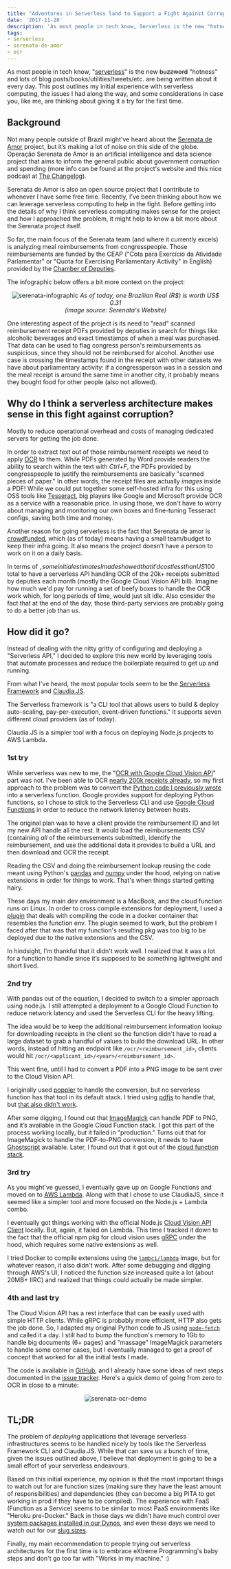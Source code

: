 ```yaml
---
title: "Adventures in Serverless land to Support a Fight Against Corruption"
date: '2017-11-28'
description: 'As most people in tech know, Serverless is the new "hotness". This post outlines my initial experience with it, the issues I had along the way and some considerations in case you, like me, are thinking about giving it a try for the first time'
tags:
- serverless
- serenata-de-amor
- ocr
---
```


As most people in tech know,
"[serverless](https://www.martinfowler.com/articles/serverless.html)" is the new
~~buzzword~~ "hotness" and lots of blog posts/books/utilities/tweets/etc. are
being written about it every day. This post outlines my initial experience with
serverless computing, the issues I had along the way, and some considerations in
case you, like me, are thinking about giving it a try for the first time.

## Background

Not many people outside of Brazil might've heard about the [Serenata de
Amor](https://serenatadeamor.org/en/) project, but it’s making a lot of noise on
this side of the globe. Operação Serenata de Amor is an artificial intelligence
and data science project that aims to inform the general public about government
corruption and spending (more info can be found at the project's website and
this nice podcast at [The Changelog](https://changelog.com/podcast/268)).

Serenata de Amor is also an open source project that I contribute to whenever I
have some free time. Recently, I've been thinking about how we can leverage
serverless computing to help in the fight. Before getting into the details of
why I think serverless computing makes sense for the project and how I
approached the problem, it might help to know a bit more about the Serenata
project itself.

So far, the main focus of the Serenata team (and where it currently excels) is
analyzing meal reimbursements from congresspeople. Those reimbursements are
funded by the CEAP ("Cota para Exercício da Atividade Parlamentar" or "Quota for
Exercising Parliamentary Activity" in English) provided by the [Chamber of
Deputies](https://en.wikipedia.org/wiki/Chamber_of_Deputies_(Brazil)).

The infographic below offers a bit more context on the project:

<center>
  <img src="https://serenatadeamor.org/images/infographic.png" alt="serenata-infographic" />
  <em>As of today, one Brazilian Real (R$) is worth US$ 0.31<br>(image source:
  Serenata's Website)</em>
</center>

One interesting aspect of the project is its need to "read" scanned
reimbursement receipt PDFs provided by deputies in search for things like
alcoholic beverages and exact timestamps of when a meal was purchased. That data
can be used to flag congress person's reimbursements as suspicious, since they
should not be reimbursed for alcohol. Another use case is crossing the
timestamps found in the receipt with other datasets we have about parliamentary
activity: if a congressperson was in a session and the meal receipt is around
the same time in another city, it probably means they bought food for other
people (also not allowed).

## Why do I think a serverless architecture makes sense in this fight against corruption?

Mostly to reduce operational overhead and costs of managing dedicated servers
for getting the job done.

In order to extract text out of those reimbursement receipts we need to apply
[OCR](https://en.wikipedia.org/wiki/Optical_character_recognition) to them.
While PDFs generated by Word provide readers the ability to search within the
text with _Ctrl+F_, the PDFs provided by congresspeople to justify the
reimbursements are basically "scanned pieces of paper." In other words, the
receipt files are actually _images_ inside a PDF! While we could put together
some self-hosted infra for this using OSS tools like
[Tesseract](https://github.com/tesseract-ocr/tesseract#tesseract-ocr), big
players like Google and Microsoft provide OCR as a service with a reasonable
price. In using those, we don't have to worry about managing and monitoring our
own boxes and fine-tuning Tesseract configs, saving both time and money.

Another reason for going serverless is the fact that Serenata de amor is
[crowdfunded](https://apoia.se/serenata), which (as of today) means having a
small team/budget to keep their infra going. It also means the project doesn’t
have a person to work on it on a daily basis.

In terms of $, some initial estimates I made showed that it'd cost less than
US$100 total to have a serverless API handling OCR of the 20k+ receipts
submitted by deputies each month (mostly the Google Cloud Vision API bill).
Imagine how much we'd pay for running a set of beefy boxes to handle the OCR
work which, for long periods of time, would just sit idle. Also consider the
fact that at the end of the day, those third-party services are probably going
to do a better job than us.

## How did it go?

Instead of dealing with the nitty gritty of configuring and deploying a
"Serverless API," I decided to explore this new world by leveraging tools that
automate processes and reduce the boilerplate required to get up and running.

From what I've heard, the most popular tools seem to be the [Serverless
Framework](http://serverless.com/) and [Claudia.JS](https://claudiajs.com/).

The Serverless framework is "a CLI tool that allows users to build & deploy
auto-scaling, pay-per-execution, event-driven functions." It supports seven
different cloud providers (as of today).

Claudia.JS is a simpler tool with a focus on deploying Node.js projects to AWS
Lambda.

### 1st try


While serverless was new to me, the "[OCR with Google Cloud Vision
API](https://github.com/datasciencebr/serenata-de-amor/blob/master/research/develop/2016-12-30-fgrehm-ocr-receipts-with-google-cloud-vision.ipynb)"
part was not. I've been able to OCR [nearly 200k receipts
already](https://github.com/datasciencebr/serenata-de-amor/blob/master/docs/receipts-ocr.md),
so my first approach to the problem was to convert the [Python code I previously
wrote](https://gist.github.com/fgrehm/d3612ee6a84fc74e4595e52078040d46) into a
serverless function. Google provides support for deploying Python functions, so
I chose to stick to the Serverless CLI and use [Google Cloud
Functions](https://cloud.google.com/functions/) in order to reduce the network
latency between hosts.

The original plan was to have a client provide the reimbursement ID and let my
new API handle all the rest. It would load the reimbursements CSV (containing
_all_ of the reimbursements submitted), identify the reimbursement, and use the
additional data it provides to build a URL and then download and OCR the
receipt.

Reading the CSV and doing the reimbursement lookup reusing the code meant using
Python's [pandas](http://pandas.pydata.org/) and [numpy](http://www.numpy.org/)
under the hood, relying on native extensions in order for things to work. That's
when things started getting hairy.

These days my main dev environment is a MacBook, and the cloud function runs on
Linux. In order to cross compile extensions for deployment, I used a
[plugin](https://github.com/UnitedIncome/serverless-python-requirements#serverless-python-requirements)
that deals with compiling the code in a docker container that resembles the
function env. The plugin seemed to work, but the problem I faced after that was
that my function's resulting pkg was too big to be deployed due to the native
extensions and the CSV.

In hindsight, I'm thankful that it didn't work well. I realized that it was a
lot for a function to handle since it’s supposed to be something lightweight and
short lived.

### 2nd try

With pandas out of the equation, I decided to switch to a simpler approach using
node.js. I still attempted a deployment to a Google Cloud Function to reduce
network latency and used the Serverless CLI for the heavy lifting.

The idea would be to keep the additional reimbursement information lookup for
downloading receipts in the client so the function didn't have to read a large
dataset to grab a handful of values to build the download URL. In other words,
instead of hitting an endpoint like `/ocr/<reimbursement_id>`, clients would hit
`/ocr/<applicant_id>/<year>/<reimbursement_id>`.

This went fine, until I had to convert a PDF into a PNG image to be sent over to
the Cloud Vision API.

I originally used [poppler](https://poppler.freedesktop.org/) to handle the
conversion, but no serverless function has that tool in its default stack. I
tried using [pdfjs](https://github.com/mozilla/pdf.js/#pdfjs) to handle that,
but [that also didn't work](https://github.com/mozilla/pdf.js/issues/8489).

After some digging, I found out that [ImageMagick](http://www.imagemagick.org/)
can handle PDF to PNG, and it’s available in the Google Cloud Function stack. I
got this part of the process working locally, but it failed in "production."
Turns out that for ImageMagick to handle the PDF-to-PNG conversion, it needs to
have [Ghostscript](https://www.ghostscript.com/) available. Later, I found out
that it got out of the [cloud function
stack](https://stackoverflow.com/a/45105954).

### 3rd try

As you might've guessed, I eventually gave up on Google Functions and moved on
to [AWS Lambda](https://aws.amazon.com/lambda/). Along with that I chose to use
ClaudiaJS, since it seemed like a simpler tool and more focused on the Node.js +
Lambda combo.

I eventually got things working with the official Node.js [Cloud Vision API
Client](https://www.npmjs.com/package/@google-cloud/vision) locally. But, again,
it failed on Lambda. This time I tracked it down to the fact that the official
npm pkg for cloud vision uses [gRPC](https://grpc.io/) under the hood, which
requires some native extensions as well.

I tried Docker to compile extensions using the
[`lambci/lambda`](https://github.com/lambci/docker-lambda) image, but for
whatever reason, it also didn't work. After some debugging and digging through
AWS's UI, I noticed the function size increased quite a lot (about 20MB+ IIRC)
and realized that things could actually be made simpler.

### 4th and last try

The Cloud Vision API has a rest interface that can be easily used with simple
HTTP clients. While gRPC is probably more efficient, HTTP also gets the job
done. So, I adapted my original Python code to JS using
[`node-fetch`](https://github.com/bitinn/node-fetch) and called it a day. I
still had to bump the function's memory to 1Gb to handle big documents (6+
pages) and "massage" ImageMagick parameters to handle some corner cases, but I
eventually managed to get a proof of concept that worked for all the initial
tests I made.

The code is available in [GitHub](https://github.com/fgrehm/serenata-ocr), and I
already have some ideas of next steps documented in the [issue
tracker](https://github.com/fgrehm/serenata-ocr/issues). Here's a quick demo of
going from zero to OCR in close to a minute:

<script type="text/javascript" src="https://asciinema.org/a/149404.js" id="asciicast-149404" async></script>
<noscript>
  <center>
    <img src="https://user-images.githubusercontent.com/81859/33225931-5ccaed5e-d168-11e7-97b3-14f9f5d6f58c.gif" alt="serenata-ocr-demo" />
  </center>
</noscript>


## TL;DR

The problem of _deploying_ applications that leverage serverless infrastructures
seems to be handled nicely by tools like the Serverless Framework CLI and
Claudia.JS. While that can save us a bunch of time, given the issues outlined
above, I believe that deployment is going to be a small effort of your
serverless endeavours.

Based on this initial experience, my opinion is that the most important things
to watch out for are function sizes (making sure they have the least amount of
responsibilities) and dependencies (they can become a big PITA to get working in
prod if they have to be compiled). The experience with FaaS (Function as a
Service) seems to be similar to most PaaS environments like "Heroku pre-Docker."
Back in those days we didn't have much control over [system packages installed
in our Dynos](https://devcenter.heroku.com/articles/stack-packages), and even
these days we need to watch out for our [slug
sizes](https://devcenter.heroku.com/articles/slug-compiler#slug-size).

Finally, my main recommendation to people trying out serverless architectures
for the first time is to embrace eXtreme Programming's baby steps and don't go
too far with "Works in my machine." :)
